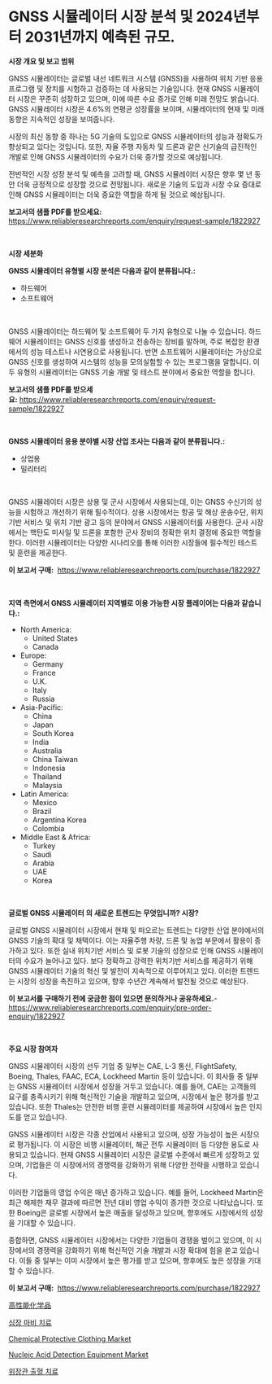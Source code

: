 <p><h1>GNSS 시뮬레이터 시장 분석 및 2024년부터 2031년까지 예측된 규모.</h1></p><p><strong>시장 개요 및 보고 범위</strong></p>
<p><p>GNSS 시뮬레이터는 글로벌 내선 네트워크 시스템 (GNSS)을 사용하여 위치 기반 응용 프로그램 및 장치를 시험하고 검증하는 데 사용되는 기술입니다. 현재 GNSS 시뮬레이터 시장은 꾸준히 성장하고 있으며, 이에 따른 수요 증가로 인해 미래 전망도 밝습니다. GNSS 시뮬레이터 시장은 4.6%의 연평균 성장률을 보이며, 시뮬레이터의 현재 및 미래 동향은 지속적인 성장을 보여줍니다.</p><p>시장의 최신 동향 중 하나는 5G 기술의 도입으로 GNSS 시뮬레이터의 성능과 정확도가 향상되고 있다는 것입니다. 또한, 자율 주행 자동차 및 드론과 같은 신기술의 급진적인 개발로 인해 GNSS 시뮬레이터의 수요가 더욱 증가할 것으로 예상됩니다.</p><p>전반적인 시장 성장 분석 및 예측을 고려할 때, GNSS 시뮬레이터 시장은 향후 몇 년 동안 더욱 긍정적으로 성장할 것으로 전망됩니다. 새로운 기술의 도입과 시장 수요 증대로 인해 GNSS 시뮬레이터는 더욱 중요한 역할을 하게 될 것으로 예상됩니다.</p></p>
<p><strong>보고서의 샘플 PDF를 받으세요:</strong> <a href="https://www.reliableresearchreports.com/enquiry/request-sample/1822927">https://www.reliableresearchreports.com/enquiry/request-sample/1822927</a></p>
<p>&nbsp;</p>
<p><strong>시장 세분화</strong></p>
<p><strong>GNSS 시뮬레이터 유형별 시장 분석은 다음과 같이 분류됩니다.:</strong></p>
<p><ul><li>하드웨어</li><li>소프트웨어</li></ul></p>
<p>&nbsp;</p>
<p><p>GNSS 시뮬레이터는 하드웨어 및 소프트웨어 두 가지 유형으로 나눌 수 있습니다. 하드웨어 시뮬레이터는 GNSS 신호를 생성하고 전송하는 장비를 말하며, 주로 복잡한 환경에서의 성능 테스트나 시연용으로 사용됩니다. 반면 소프트웨어 시뮬레이터는 가상으로 GNSS 신호를 생성하여 시스템의 성능을 모의실험할 수 있는 프로그램을 말합니다. 이 두 유형의 시뮬레이터는 GNSS 기술 개발 및 테스트 분야에서 중요한 역할을 합니다.</p></p>
<p><strong>보고서의 샘플 PDF를 받으세요:</strong>&nbsp;<a href="https://www.reliableresearchreports.com/enquiry/request-sample/1822927">https://www.reliableresearchreports.com/enquiry/request-sample/1822927</a></p>
<p>&nbsp;</p>
<p><strong> GNSS 시뮬레이터 응용 분야별 시장 산업 조사는 다음과 같이 분류됩니다.:</strong></p>
<p><ul><li>상업용</li><li>밀리터리</li></ul></p>
<p>&nbsp;</p>
<p><p>GNSS 시뮬레이터 시장은 상용 및 군사 시장에서 사용되는데, 이는 GNSS 수신기의 성능을 시험하고 개선하기 위해 필수적이다. 상용 시장에서는 항공 및 해상 운송수단, 위치 기반 서비스 및 위치 기반 광고 등의 분야에서 GNSS 시뮬레이터를 사용한다. 군사 시장에서는 핵탄도 미사일 및 드론을 포함한 군사 장비의 정확한 위치 결정에 중요한 역할을 한다. 이러한 시뮬레이터는 다양한 시나리오를 통해 이러한 시장들에 필수적인 테스트 및 훈련을 제공한다.</p></p>
<p><strong>이 보고서 구매:</strong>&nbsp; <a href="https://www.reliableresearchreports.com/purchase/1822927">https://www.reliableresearchreports.com/purchase/1822927</a></p>
<p>&nbsp;</p>
<p><strong>지역 측면에서 GNSS 시뮬레이터 지역별로 이용 가능한 시장 플레이어는 다음과 같습니다.:</strong></p>
<p><ul>
    <li>
        North America:
        <ul>
            <li>United States</li>
            <li>Canada</li>
        </ul>
    </li>
    <li>
        Europe:
        <ul>
            <li>Germany</li>
            <li>France</li>
            <li>U.K.</li>
            <li>Italy</li>
            <li>Russia</li>
        </ul>
    </li>
    <li>
        Asia-Pacific:
        <ul>
            <li>China</li>
            <li>Japan</li>
            <li>South Korea</li>
            <li>India</li>
            <li>Australia</li>
            <li>China Taiwan</li>
            <li>Indonesia</li>
            <li>Thailand</li>
            <li>Malaysia</li>
        </ul>
    </li>
    <li>
        Latin America:
        <ul>
            <li>Mexico</li>
            <li>Brazil</li>
            <li>Argentina Korea</li>
            <li>Colombia</li>
        </ul>
    </li>
    <li>
        Middle East & Africa:
        <ul>
            <li>Turkey</li>
            <li>Saudi</li>
            <li>Arabia</li>
            <li>UAE</li>
            <li>Korea</li>
        </ul>
    </li>
    </ul></p>
<p>&nbsp;</p>
<p><strong>글로벌 GNSS 시뮬레이터 의 새로운 트렌드는 무엇입니까? 시장?</strong></p>
<p><p>글로벌 GNSS 시뮬레이터 시장에서 현재 및 떠오르는 트렌드는 다양한 산업 분야에서의 GNSS 기술의 확대 및 채택이다. 이는 자율주행 차량, 드론 및 농업 부문에서 활용이 증가하고 있다. 또한 실내 위치기반 서비스 및 로봇 기술의 성장으로 인해 GNSS 시뮬레이터의 수요가 늘어나고 있다. 보다 정확하고 강력한 위치기반 서비스를 제공하기 위해 GNSS 시뮬레이터 기술의 혁신 및 발전이 지속적으로 이루어지고 있다. 이러한 트렌드는 시장의 성장을 촉진하고 있으며, 향후 수년간 계속해서 발전될 것으로 예상된다.</p></p>
<p><strong>이 보고서를 구매하기 전에 궁금한 점이 있으면 문의하거나 공유하세요.</strong>- <a href="https://www.reliableresearchreports.com/enquiry/pre-order-enquiry/1822927">https://www.reliableresearchreports.com/enquiry/pre-order-enquiry/1822927</a></p>
<p>&nbsp;</p>
<p><strong>주요 시장 참여자</strong></p>
<p><p>GNSS 시뮬레이터 시장의 선두 기업 중 일부는 CAE, L-3 통신, FlightSafety, Boeing, Thales, FAAC, ECA, Lockheed Martin 등이 있습니다. 이 회사들 중 일부는 GNSS 시뮬레이터 시장에서 성장을 거두고 있습니다. 예를 들어, CAE는 고객들의 요구를 충족시키기 위해 혁신적인 기술을 개발하고 있으며, 시장에서 높은 평가를 받고 있습니다. 또한 Thales는 안전한 비행 훈련 시뮬레이터를 제공하여 시장에서 높은 인지도를 얻고 있습니다.</p><p>GNSS 시뮬레이터 시장은 각종 산업에서 사용되고 있으며, 성장 가능성이 높은 시장으로 평가됩니다. 이 시장은 비행 시뮬레이터, 해군 전투 시뮬레이터 등 다양한 용도로 사용되고 있습니다. 현재 GNSS 시뮬레이터 시장은 글로벌 수준에서 빠르게 성장하고 있으며, 기업들은 이 시장에서의 경쟁력을 강화하기 위해 다양한 전략을 시행하고 있습니다.</p><p>이러한 기업들의 영업 수익은 매년 증가하고 있습니다. 예를 들어, Lockheed Martin은 최근 해제한 재무 결과에 따르면 전년 대비 영업 수익이 증가한 것으로 나타났습니다. 또한 Boeing은 글로벌 시장에서 높은 매출을 달성하고 있으며, 향후에도 시장에서의 성장을 기대할 수 있습니다.</p><p>종합하면, GNSS 시뮬레이터 시장에서는 다양한 기업들이 경쟁을 벌이고 있으며, 이 시장에서의 경쟁력을 강화하기 위해 혁신적인 기술 개발과 시장 확대에 힘을 쏟고 있습니다. 이들 중 일부는 이미 시장에서 높은 평가를 받고 있으며, 향후에도 높은 성장을 기대할 수 있습니다.</p></p>
<p><strong>이 보고서 구매:</strong>&nbsp;&nbsp;<a href="https://www.reliableresearchreports.com/purchase/1822927">https://www.reliableresearchreports.com/purchase/1822927</a></p>
<p><p><a href="https://github.com/oqoeusbvpadwjs08/Market-Research-Report-List-1/blob/main/87653584894.md">高性能化学品</a></p><p><a href="https://github.com/vs2869dizt0/Market-Research-Report-List-1/blob/main/98447844416.md">심장 마비 치료</a></p><p><a href="https://github.com/RichRobinson5/Market-Research-Report-List-4/blob/main/chemical-protective-clothing-market.md">Chemical Protective Clothing Market</a></p><p><a href="https://issuu.com/reportprime-2/docs/nucleic-acid-detection-equipment-market-size-2030.">Nucleic Acid Detection Equipment Market</a></p><p><a href="https://github.com/sougarounis/Market-Research-Report-List-3/blob/main/40818244415.md">위장관 출혈 치료</a></p></p>

